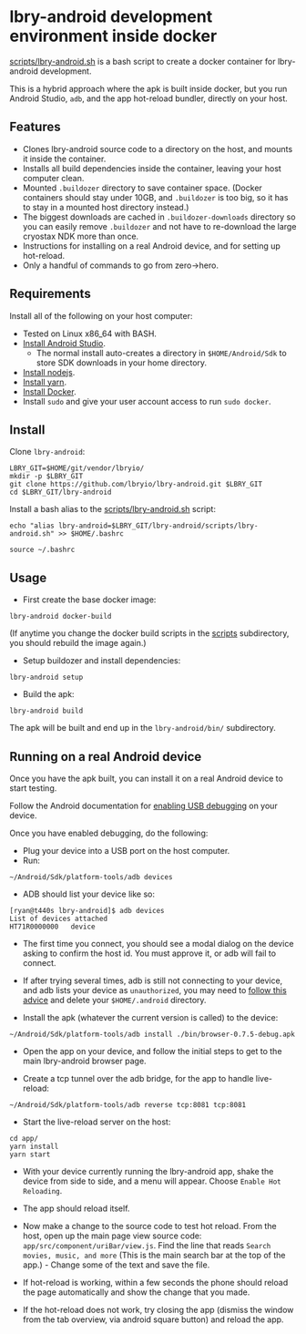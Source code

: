 # lbry-android development environment inside docker

[scripts/lbry-android.sh](scripts/lbry-android.sh) is a bash script to create a
docker container for lbry-android development. 

This is a hybrid approach where the apk is built inside docker, but you run
Android Studio, `adb`, and the app hot-reload bundler, directly on your host.

## Features

 * Clones lbry-android source code to a directory on the host, and mounts it
   inside the container.
 * Installs all build dependencies inside the container, leaving your host
   computer clean.
 * Mounted `.buildozer` directory to save container space. (Docker containers
   should stay under 10GB, and `.buildozer` is too big, so it has to stay in a
   mounted host directory instead.)
 * The biggest downloads are cached in `.buildozer-downloads` directory so you
   can easily remove `.buildozer` and not have to re-download the large cryostax
   NDK more than once.
 * Instructions for installing on a real Android device, and for setting up
   hot-reload.
 * Only a handful of commands to go from zero->hero.

## Requirements

Install all of the following on your host computer:

 * Tested on Linux x86_64 with BASH.
 * [Install Android Studio](https://developer.android.com/studio/).
   * The normal install auto-creates a directory in `$HOME/Android/Sdk` to store
     SDK downloads in your home directory.
 * [Install nodejs](https://nodejs.org/en/download/package-manager/).
 * [Install yarn](https://yarnpkg.com/lang/en/docs/install).
 * [Install Docker](https://docs.docker.com/install/).
 * Install `sudo` and give your user account access to run `sudo docker`. 
 
## Install

Clone `lbry-android`:

```
LBRY_GIT=$HOME/git/vendor/lbryio/
mkdir -p $LBRY_GIT
git clone https://github.com/lbryio/lbry-android.git $LBRY_GIT
cd $LBRY_GIT/lbry-android
```

Install a bash alias to the [scripts/lbry-android.sh](scripts/lbry-android.sh)
script:

```
echo "alias lbry-android=$LBRY_GIT/lbry-android/scripts/lbry-android.sh" >> $HOME/.bashrc

source ~/.bashrc
```

## Usage

 * First create the base docker image:
 
 ```
 lbry-android docker-build
 ```
 
(If anytime you change the docker build scripts in the [scripts](scripts)
subdirectory, you should rebuild the image again.)

 * Setup buildozer and install dependencies:
 
 ```
 lbry-android setup
 ```

 * Build the apk:
 
 ```
 lbry-android build
 ```

The apk will be built and end up in the `lbry-android/bin/` subdirectory.

## Running on a real Android device

Once you have the apk built, you can install it on a real Android device to
start testing.

Follow the Android documentation for [enabling USB
debugging](https://developer.android.com/studio/command-line/adb#Enabling) on
your device.

Once you have enabled debugging, do the following:

 * Plug your device into a USB port on the host computer.
 * Run: 

 ```~/Android/Sdk/platform-tools/adb devices```

 * ADB should list your device like so:
 
 ```
 [ryan@t440s lbry-android]$ adb devices
 List of devices attached
 HT71R0000000	device
 ```

 * The first time you connect, you should see a modal dialog on the device
   asking to confirm the host id. You must approve it, or adb will fail to
   connect. 
   
 * If after trying several times, adb is still not connecting to your device,
   and adb lists your device as `unauthorized`, you may need to [follow this
   advice](https://stackoverflow.com/a/38380384/56560) and delete your
   `$HOME/.android` directory.

 * Install the apk (whatever the current version is called) to the device:
 
 ```
 ~/Android/Sdk/platform-tools/adb install ./bin/browser-0.7.5-debug.apk
 ```

 * Open the app on your device, and follow the initial steps to get to the main
   lbry-android browser page.
   
 * Create a tcp tunnel over the adb bridge, for the app to handle live-reload:
 
 ```
 ~/Android/Sdk/platform-tools/adb reverse tcp:8081 tcp:8081
 ```

 * Start the live-reload server on the host:
 
 ```
 cd app/
 yarn install
 yarn start
 ```

 * With your device currently running the lbry-android app, shake the device
   from side to side, and a menu will appear. Choose `Enable Hot Reloading`.
   
 * The app should reload itself.
 
 * Now make a change to the source code to test hot reload. From the host, open
   up the main page view source code: `app/src/component/uriBar/view.js`. Find
   the line that reads `Search movies, music, and more` (This is the main search
   bar at the top of the app.) - Change some of the text and save the file.
   
 * If hot-reload is working, within a few seconds the phone should reload the
   page automatically and show the change that you made.
   
 * If the hot-reload does not work, try closing the app (dismiss the window from
   the tab overview, via android square button) and reload the app.
   

